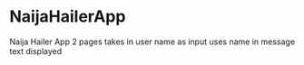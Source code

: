# NaijaHailerApp
Naija Hailer App
2 pages
takes in user name as input
uses name in message text displayed
